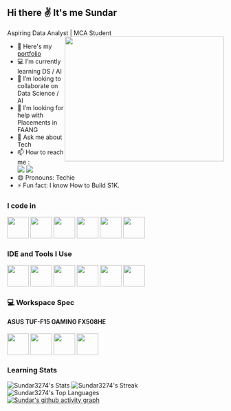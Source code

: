 ## Hi there ✌️ It's me Sundar
Aspiring Data Analyst | MCA Student  
<img align="right" width="370" height="290" src="https://i.pinimg.com/originals/47/f0/34/47f0342cec72b800463bf003eac1257e.gif">
- 🔭 Here's my [portfolio](https://linktr.ee/sundars24/)                                                 
- 💻 I’m currently learning DS / AI
- 👯 I’m looking to collaborate on Data Science / AI
- 🤔 I’m looking for help with Placements in FAANG
- 💬 Ask me about Tech
- 📫 How to reach me :
<br /> [<img src="https://img.shields.io/badge/Twitter-1DA1F2?style=for-the-badge&logo=twitter&logoColor=white" />](https://twitter.com/_speedy24) [<img src="https://img.shields.io/badge/LinkedIn-0077B5?style=for-the-badge&logo=linkedin&logoColor=white" />](https://www.linkedin.com/in/sundars24)
- 😄 Pronouns: Techie
- ⚡ Fun fact: I know How to Build S1K.

### I code in
<img height="50" width="50" src="https://img.icons8.com/color/48/000000/python.png" /> <img height="50" width="50" src="https://img.icons8.com/color/48/000000/c-programming.png" /> <img height="50" width="50" src="https://img.icons8.com/color/48/000000/java-coffee-cup-logo.png" /> <img height="50" width="50" src="https://img.icons8.com/color/48/000000/html-5.png" /> <img height="50" width="50" src="https://img.icons8.com/color/48/000000/css3.png" /> <img height="50" width="50" src="https://img.icons8.com/color/48/000000/mysql-logo.png"/> 

### IDE and Tools I Use
<img height="50" width="50" src="https://img.icons8.com/color/48/000000/visual-studio-code-2019.png"/> <img height="50" width="50" src="https://img.icons8.com/color/48/000000/pycharm.png"/> <img height="50" width="50" src="https://img.icons8.com/color/50/000000/git.png"/> <img height="50" width="50" src="https://www.bbminfo.com/assets/images/lang-logo/r.gif"/> <img height="50" width="50" src="https://taiwebs.com/upload/icons/photoshop-express-icon.png"/> <img height="50" width="50" src="https://cdn.iconscout.com/icon/free/png-256/free-microsoft-excel-1411847-1194336.png?f=webp"/>


### 💻 Workspace Spec
#### ASUS TUF-F15 GAMING FX508HE
<img height="50" width="50" src="https://www.laptopservicecenterjaipur.co.in/wp-content/uploads/2014/12/Asus-service-center-jaipur.png"/> <img height="50" width="50" src="https://www.techpowerup.com/review/asus-tuf-gaming-alliance-revisited/images/small.png"/> <img height="50" width="50" src="https://cdn.pointandplace.com/services/badge/intel/cpu/icon/core-i7-11th.jpg" /> <img height="50" width="50" src="https://www.tenforums.com/attachments/graphic-cards/211621d1541691462t-latest-nvidia-geforce-graphics-drivers-windows-10-a-nvidia.png"/>

### Learning Stats
![Sundar3274's Stats](https://github-readme-stats.vercel.app/api?username=Sundar3274&theme=vue-dark&show_icons=true&hide_border=true&count_private=true)
![Sundar3274's Streak](https://github-readme-streak-stats.herokuapp.com/?user=Sundar3274&theme=vue-dark&hide_border=true)
![Sundar3274's Top Languages](https://github-readme-stats.vercel.app/api/top-langs/?username=Sundar3274&theme=vue-dark&show_icons=true&hide_border=true&layout=compact)
<br />
[![Sundar's github activity graph](https://github-readme-activity-graph.vercel.app/graph?username=Sundar3274&bg_color=ffcfe9&color=9e4c98&line=9e4c98&point=403d3d&area=true&hide_border=true)](https://github.com/Sundar3274/github-readme-activity-graph)
